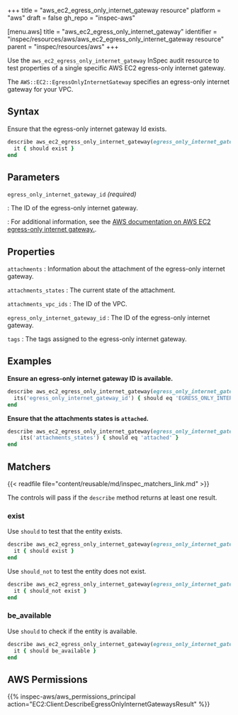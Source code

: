 +++
title = "aws_ec2_egress_only_internet_gateway resource"
platform = "aws"
draft = false
gh_repo = "inspec-aws"

[menu.aws]
title = "aws_ec2_egress_only_internet_gateway"
identifier = "inspec/resources/aws/aws_ec2_egress_only_internet_gateway resource"
parent = "inspec/resources/aws"
+++

Use the `aws_ec2_egress_only_internet_gateway` InSpec audit resource to test properties of a single specific AWS EC2 egress-only internet gateway.

The `AWS::EC2::EgressOnlyInternetGateway` specifies an egress-only internet gateway for your VPC.

## Syntax

Ensure that the egress-only internet gateway Id exists.

```ruby
describe aws_ec2_egress_only_internet_gateway(egress_only_internet_gateway_id: 'EGRESS_ONLY_INTERNET_GATEWAY_ID') do
  it { should exist }
end
```

## Parameters

`egress_only_internet_gateway_id` _(required)_

: The ID of the egress-only internet gateway.

: For additional information, see the [AWS documentation on AWS EC2 egress-only internet gateway.](https://docs.aws.amazon.com/AWSCloudFormation/latest/UserGuide/aws-resource-ec2-egressonlyinternetgateway.html).

## Properties

`attachments`
: Information about the attachment of the egress-only internet gateway.

`attachments_states`
: The current state of the attachment.

`attachments_vpc_ids`
: The ID of the VPC.

`egress_only_internet_gateway_id`
: The ID of the egress-only internet gateway.

`tags`
: The tags assigned to the egress-only internet gateway.

## Examples

**Ensure an egress-only internet gateway ID is available.**

```ruby
describe aws_ec2_egress_only_internet_gateway(egress_only_internet_gateway_id: 'EGRESS_ONLY_INTERNET_GATEWAY_ID') do
  its('egress_only_internet_gateway_id') { should eq 'EGRESS_ONLY_INTERNET_GATEWAY_ID' }
end
```

**Ensure that the attachments states is `attached`.**

```ruby
describe aws_ec2_egress_only_internet_gateway(egress_only_internet_gateway_id: 'EGRESS_ONLY_INTERNET_GATEWAY_ID') do
    its('attachments_states') { should eq 'attached' }
end
```

## Matchers

{{< readfile file="content/reusable/md/inspec_matchers_link.md" >}}

The controls will pass if the `describe` method returns at least one result.

### exist

Use `should` to test that the entity exists.

```ruby
describe aws_ec2_egress_only_internet_gateway(egress_only_internet_gateway_id: 'EGRESS_ONLY_INTERNET_GATEWAY_ID') do
  it { should exist }
end
```

Use `should_not` to test the entity does not exist.

```ruby
describe aws_ec2_egress_only_internet_gateway(egress_only_internet_gateway_id: 'EGRESS_ONLY_INTERNET_GATEWAY_ID') do
  it { should_not exist }
end
```

### be_available

Use `should` to check if the entity is available.

```ruby
describe aws_ec2_egress_only_internet_gateway(egress_only_internet_gateway_id: 'EGRESS_ONLY_INTERNET_GATEWAY_ID') do
  it { should be_available }
end
```

## AWS Permissions

{{% inspec-aws/aws_permissions_principal action="EC2:Client:DescribeEgressOnlyInternetGatewaysResult" %}}
